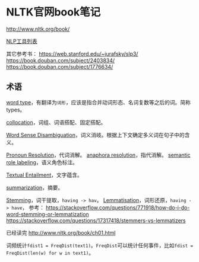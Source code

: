 # NLTK官网book笔记

http://www.nltk.org/book/

[NLP工具列表](https://en.wikipedia.org/wiki/Outline_of_natural_language_processing#Natural_language_processing_toolkits)

其它参考书：
https://web.stanford.edu/~jurafsky/slp3/
https://book.douban.com/subject/2403834/
https://book.douban.com/subject/1776634/

## 术语

[word type](http://www.nltk.org/book/ch01.html)，有翻译为`词形`，应该是指合并动词形态、名词复数等之后的词。简称types。

[collocation](http://www.nltk.org/book/ch01.html)，词组、词语搭配、固定搭配。

[Word Sense Disambiguation](http://www.nltk.org/book/ch01.html)，词义消岐。根据上下文确定多义词在句子中的含义。

[Pronoun Resolution](http://www.nltk.org/book/ch01.html)，代词消解。
[anaphora resolution](http://www.nltk.org/book/ch01.html)，指代消解。
[semantic role labeling](http://www.nltk.org/book/ch01.html)，语义角色标注。

[Textual Entailment](http://www.nltk.org/book/ch01.html)，文字蕴含。

[summarization](http://www.nltk.org/book/ch01.html)，摘要。

[Stemming](https://en.wikipedia.org/wiki/Stemming)，词干提取，`having -> hav`。
[Lemmatisation](https://en.wikipedia.org/wiki/Lemmatisation)，词形还原，`having -> have`，
参考：
https://stackoverflow.com/questions/771918/how-do-i-do-word-stemming-or-lemmatization
https://stackoverflow.com/questions/17317418/stemmers-vs-lemmatizers


已经读完
http://www.nltk.org/book/ch01.html









词频统计`fdist1 = FreqDist(text1)`。`FreqDist`可以统计任何事件，比如`fdist = FreqDist(len(w) for w in text1)`。





